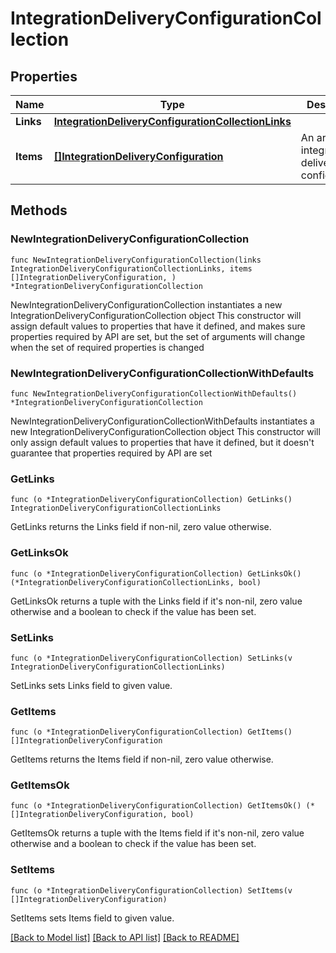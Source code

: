 # IntegrationDeliveryConfigurationCollection

## Properties

Name | Type | Description | Notes
------------ | ------------- | ------------- | -------------
**Links** | [**IntegrationDeliveryConfigurationCollectionLinks**](IntegrationDeliveryConfigurationCollectionLinks.md) |  | 
**Items** | [**[]IntegrationDeliveryConfiguration**](IntegrationDeliveryConfiguration.md) | An array of integration delivery configurations | 

## Methods

### NewIntegrationDeliveryConfigurationCollection

`func NewIntegrationDeliveryConfigurationCollection(links IntegrationDeliveryConfigurationCollectionLinks, items []IntegrationDeliveryConfiguration, ) *IntegrationDeliveryConfigurationCollection`

NewIntegrationDeliveryConfigurationCollection instantiates a new IntegrationDeliveryConfigurationCollection object
This constructor will assign default values to properties that have it defined,
and makes sure properties required by API are set, but the set of arguments
will change when the set of required properties is changed

### NewIntegrationDeliveryConfigurationCollectionWithDefaults

`func NewIntegrationDeliveryConfigurationCollectionWithDefaults() *IntegrationDeliveryConfigurationCollection`

NewIntegrationDeliveryConfigurationCollectionWithDefaults instantiates a new IntegrationDeliveryConfigurationCollection object
This constructor will only assign default values to properties that have it defined,
but it doesn't guarantee that properties required by API are set

### GetLinks

`func (o *IntegrationDeliveryConfigurationCollection) GetLinks() IntegrationDeliveryConfigurationCollectionLinks`

GetLinks returns the Links field if non-nil, zero value otherwise.

### GetLinksOk

`func (o *IntegrationDeliveryConfigurationCollection) GetLinksOk() (*IntegrationDeliveryConfigurationCollectionLinks, bool)`

GetLinksOk returns a tuple with the Links field if it's non-nil, zero value otherwise
and a boolean to check if the value has been set.

### SetLinks

`func (o *IntegrationDeliveryConfigurationCollection) SetLinks(v IntegrationDeliveryConfigurationCollectionLinks)`

SetLinks sets Links field to given value.


### GetItems

`func (o *IntegrationDeliveryConfigurationCollection) GetItems() []IntegrationDeliveryConfiguration`

GetItems returns the Items field if non-nil, zero value otherwise.

### GetItemsOk

`func (o *IntegrationDeliveryConfigurationCollection) GetItemsOk() (*[]IntegrationDeliveryConfiguration, bool)`

GetItemsOk returns a tuple with the Items field if it's non-nil, zero value otherwise
and a boolean to check if the value has been set.

### SetItems

`func (o *IntegrationDeliveryConfigurationCollection) SetItems(v []IntegrationDeliveryConfiguration)`

SetItems sets Items field to given value.



[[Back to Model list]](../README.md#documentation-for-models) [[Back to API list]](../README.md#documentation-for-api-endpoints) [[Back to README]](../README.md)


